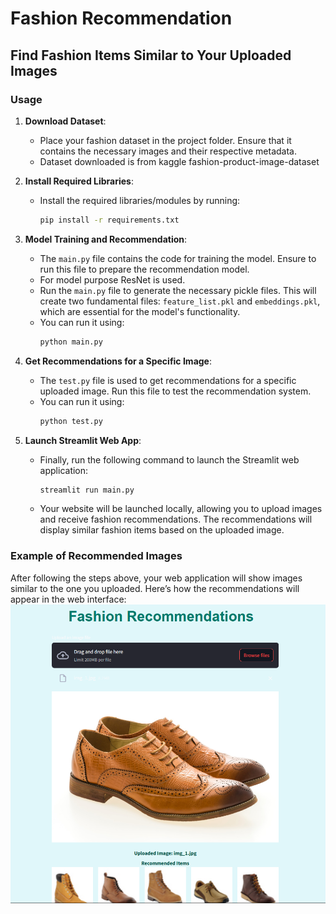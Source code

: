 # Fashion Recommendation 

## Find Fashion Items Similar to Your Uploaded Images

### Usage

1. **Download Dataset**:
   - Place your fashion dataset in the project folder. Ensure that it contains the necessary images and their respective metadata.
   - Dataset downloaded is from kaggle fashion-product-image-dataset

2. **Install Required Libraries**:
   - Install the required libraries/modules by running:
     ```bash
     pip install -r requirements.txt
     ```

3. **Model Training and Recommendation**:
   - The `main.py` file contains the code for training the model. Ensure to run this file to prepare the recommendation model.
   - For model purpose ResNet is used.
   - Run the `main.py` file to generate the necessary pickle files. This will create two fundamental files: `feature_list.pkl` and `embeddings.pkl`, which are essential for the model's functionality.
   - You can run it using:
     ```bash
     python main.py
     ```

4. **Get Recommendations for a Specific Image**:
   - The `test.py` file is used to get recommendations for a specific uploaded image. Run this file to test the recommendation system.
   - You can run it using:
     ```bash
     python test.py
     ```

5. **Launch Streamlit Web App**:
   - Finally, run the following command to launch the Streamlit web application:
     ```bash
     streamlit run main.py
     ```

   - Your website will be launched locally, allowing you to upload images and receive fashion recommendations. The recommendations will display similar fashion items based on the uploaded image.

### Example of Recommended Images
After following the steps above, your web application will show images similar to the one you uploaded. Here’s how the recommendations will appear in the web interface:
![Website image](fashion.png)


